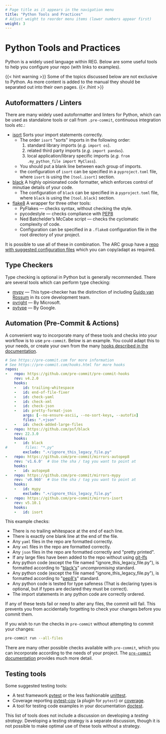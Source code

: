 ```yaml
---
# Page title as it appears in the navigation menu
title: "Python Tools and Practices"
# Adjust weight to reorder menu items (lower numbers appear first)
weight: 3
---
```


# Python Tools and Practices

Python is a widely used language within REG.
Below are some useful tools to help you configure your repo (with links to examples).

{{< hint warning >}}
Some of the topics discussed below are not exclusive to Python. As more content is added to the manual they should be separated out into their own pages.
{{< /hint >}}

## Autoformatters / Linters

There are many widely used autoformatter and linters for Python, which can be used as standalone tools or call from `.pre-commit`, continuous integration tools _etc._:

- [isort](https://pypi.org/project/isort/) Sorts your import statements correctly.
  - The order `isort` "sorts" imports in the following order:
    1. standard library imports (_e.g._ `import os`).
    1. related third party imports (_e.g._ `import pandas`).
    1. local application/library specific imports (_e.g._ `from .my_python_file import MyClass`).
  - You should put a blank line between each group of imports.
  - the configuration of `isort` can be specified in a `pyproject.toml` file, where `isort` is using the `[tool.isort]` section.
- [black](https://pypi.org/project/black) A highly opinionated code formatter, which enforces control of minutiae details of your code.
  - The configuration of `black` can be specified in a `pyproject.toml` file, where `black` is using the ``[tool.black]`` section.
- [flake8](https://pypi.org/project/flake8) A wrapper for three other tools:
  - PyFlakes — checks syntax, without checking the style.
  - pycodestyle — checks compliance with [PEP8](https://peps.python.org/pep-0008/)
  - Ned Batchelder’s McCabe script — checks the cyclomatic complexity of code.
  - Configuration can be specified in a `.flake8` configuration file in the root directory of your project.

It is possible to use all of these in combination.
The ARC group have a [repo with suggested configuration files](https://github.com/alan-turing-institute/ARC/tree/master/code-style/suggested-config) which you can copy/adapt as required.

## Type Checkers

Type checking is optional in Python but is generally recommended.
There are several tools which can perform type checking:

- [mypy](https://mypy-lang.org) — This type-checker has the distinction of including [Guido van Rossum](https://python.org/~guido) in its core development team.
- [pyright](https://github.com/Microsoft/pyright) — By Microsoft.
- [pytype](https://github.com/google/pytype) — By Google.

## Automation (Pre-Commit & Actions)

A convenient way to incorporate many of these tools and checks into your workflow is to use `pre-commit`.
Below is an example.
You could adapt this to your needs, or create your own from the many [hooks described in the documentation](https://pre-commit.com/).

```yaml
# See https://pre-commit.com for more information
# See https://pre-commit.com/hooks.html for more hooks
repos:
-   repo: https://github.com/pre-commit/pre-commit-hooks
    rev: v4.2.0
    hooks:
    -   id: trailing-whitespace
    -   id: end-of-file-fixer
    -   id: check-yaml
    -   id: check-xml
    -   id: check-json
    -   id: pretty-format-json
        args: [--no-ensure-ascii, --no-sort-keys, --autofix]
        files: ".+json"
    -   id: check-added-large-files
-   repo: https://github.com/psf/black
    rev: 22.3.0
    hooks:
    -   id: black
#        files: "*.py"
        exclude: ".+/ignore_this_legacy_file.py"
-   repo: https://github.com/pre-commit/mirrors-autopep8
    rev: 'v1.6.0'  # Use the sha / tag you want to point at
    hooks:
    -   id: autopep8
-   repo: https://github.com/pre-commit/mirrors-mypy
    rev: 'v0.960'  # Use the sha / tag you want to point at
    hooks:
    -   id: mypy
        exclude: ".+/ignore_this_legacy_file.py"
-   repo: https://github.com/pre-commit/mirrors-isort
    rev: v5.10.1
    hooks:
    -   id: isort
```

This example checks:

- There is no trailing whitespace at the end of each line.
- There is exactly one blank line at the end of the file.
- Any `yaml` files in the repo are formatted correctly.
- Any `xml` files in the repo are formatted correctly.
- Any `json` files in the repo are formatted correctly and "pretty printed".
- If any large files have been added to the repo without using [git-lfs](https://git-lfs.github.com/)
- Any python code (except the file named "ignore_this_legacy_file.py"), is formatted according to "[black's](https://black.readthedocs.io/en/stable/)" _uncompromising_ standard.
- Any python code (except the file named "ignore_this_legacy_file.py"), is formatted according to "[pep8's](https://pep8.org/)" standard.
- Any python code is tested for type safeness (That is declaring types is optional, but if types are declared they must be correct).
- The import statements in any python code are correctly ordered.

If any of these tests fail or need to alter any files, the commit will fail.
This prevents you from accidentally forgetting to check your changes before you commit them.

If you wish to run the checks in `pre-commit` without attempting to commit your changes:

```bash
pre-commit run --all-files
```

There are many other possible checks available with `pre-commit`, which you can incorporate according to the needs of your project.
The [`pre-commit` documentation](https://pre-commit.com/) provides much more detail.

## Testing tools

Some suggested testing tools:

- A test framework [pytest](https://docs.pytest.org/) or the less fashionable [unittest](https://docs.python.org/3/library/unittest.html).
- Coverage reporting [pytest-cov](https://pypi.org/project/pytest-cov/) (a plugin for `pytest`) or [coverage](https://coverage.readthedocs.io/en/stable/).
- A tool for testing code examples in your documentation [doctest](https://docs.python.org/3/library/doctest.html).

This list of tools does not include a discussion on developing a _testing strategy_.
Developing a testing strategy is a separate discussion, though it is not possible to make optimal use of these tools without a strategy.
